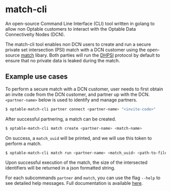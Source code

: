# match-cli

An open-source Command Line Interface (CLI) tool written in golang to allow non Optable customers to interact with the Optable Data Connectiveity Nodes (DCN). 

The match-cli tool enables non DCN users to create and run a secure private set intersection (PSI) match with a DCN customer using the open-source [match](https://github.com/Optable/match) libary. Both parties will run the [DHPSI](https://github.com/Optable/match/blob/main/pkg/dhpsi/README.md) protocol by default to ensure that no private data is leaked during the match. 

## Example use cases
To perform a secure match with a DCN customer, user needs to first obtain an invite code from the DCN customer, and partner up with the DCN. `<partner-name>` below is used to identify and manage partners.
```bash
$ optable-match-cli partner connect <partner-name> "<invite-code>"
```

After successful partnering, a match can be created.
```bash
$ optable-match-cli match create <partner-name> <match-name>
```
On success, a `match_uuid` will be printed, and we will use this token to perform a match.

```bash
$ optable-match-cli match run <partner-name> <match_uuid> <path-to-file>
```
Upon successful execution of the match, the size of the intersected identifiers will be returned in a json formatted string.

For each subcommands `partner` and `match`, you can use the flag `--help` to see detailed help messages. Full documentation is available [here](https://app.gitbook.com/@optable/s/optable-documentation/guides/match-cli).